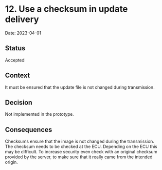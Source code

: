 # 12. Use a checksum in update delivery

Date: 2023-04-01

## Status

Accepted

## Context

It must be ensured that the update file is not changed during transmission.

## Decision

Not implemented in the prototype.

## Consequences

Checksums ensure that the image is not changed during the transmission. The checksum needs to be checked at the ECU. Depending on the ECU this may be difficult. To increase security even check with an original checksum provided by the server, to make sure that it really came from the intended origin.
